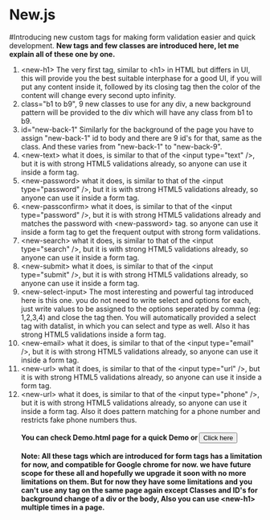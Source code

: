 # New.js
#Introducing new custom tags for making form validation easier and quick development.
<b>New tags and few classes are introduced here, let me explain all of these one by one.</b>

1. &lt;new-h1&gt; The very first tag, similar to &lt;h1&gt; in HTML but differs in UI, this will provide you the best suitable interphase for a good UI, if you will put any content inside it, followed by its closing tag then the color of the content will change every second upto infinity.
2. class="b1 to b9", 9 new classes to use for any div, a new background pattern will be provided to the div which will have any class from b1 to b9.
3. id="new-back-1" Similarly for the background of the page you have to assign "new-back-1" id to body and there are 9 id's for that, same as the class. And these varies from "new-back-1" to "new-back-9".
4. &lt;new-text&gt; what it does, is similar to that of the &lt;input type=&quot;text&quot; /&gt;, but it is with strong HTML5 validations already, so anyone can use it inside a form tag.
5. &lt;new-password&gt; what it does, is similar to that of the &lt;input type=&quot;password&quot; /&gt;, but it is with strong HTML5 validations already, so anyone can use it inside a form tag.
6. &lt;new-passconfirm&gt; what it does, is similar to that of the &lt;input type=&quot;password&quot; /&gt;, but it is with strong HTML5 validations already and matches the password with &lt;new-password&gt; tag. so anyone can use it inside a form tag to get the frequent output with strong form validations.
7. &lt;new-search&gt; what it does, is similar to that of the &lt;input type=&quot;search&quot; /&gt;, but it is with strong HTML5 validations already, so anyone can use it inside a form tag.
8. &lt;new-submit&gt; what it does, is similar to that of the &lt;input type=&quot;submit&quot; /&gt;, but it is with strong HTML5 validations already, so anyone can use it inside a form tag.
9. &lt;new-select-input&gt; The most interesting and powerful tag introduced here is this one. you do not need to write select and options for each, just write values to be assigned to the options seperated by comma (eg: 1,2,3,4) and close the tag then. You will automatically provided a select tag with datalist, in which you can select and type as well. Also it has strong HTML5 validations inside a form tag.
10. &lt;new-email&gt; what it does, is similar to that of the &lt;input type=&quot;email&quot; /&gt;, but it is with strong HTML5 validations already, so anyone can use it inside a form tag.
11. &lt;new-url&gt; what it does, is similar to that of the &lt;input type=&quot;url&quot; /&gt;, but it is with strong HTML5 validations already, so anyone can use it inside a form tag.
12. &lt;new-url&gt; what it does, is similar to that of the &lt;input type=&quot;phone&quot; /&gt;, but it is with strong HTML5 validations already, so anyone can use it inside a form tag. Also it does pattern matching for a phone number and restricts fake phone numbers thus.
<br /><br />
<b>You can check Demo.html page for a quick Demo or </b> <button onclick='showdata()'>Click here</button><br /><br />
<b>Note: All these tags which are introduced for form tags has a limitation for now, and compatible for Google chrome for now. we have future scope for these all and hopefully we upgrade it soon with no more limitations on them. But for now they have some limitations and you can't use any tag on the same page again except Classes and ID's for background change of a div or the body, Also you can use &lt;new-h1&gt; multiple times in a page.</b>
<script>
function showdata() {
  var win = window.open(url, 'https://rawgit.com/abhishekvats/New.js/master/Demo.html');
  win.focus();
}


